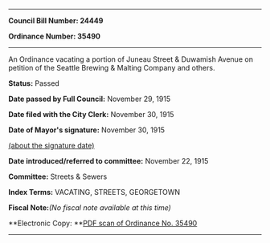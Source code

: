 

********

**Council Bill Number: 24449**
   
**Ordinance Number: 35490**
********

 An Ordinance vacating a portion of Juneau Street & Duwamish Avenue on petition of the Seattle Brewing & Malting Company and others.

**Status:** Passed
   
**Date passed by Full Council:** November 29, 1915
   
**Date filed with the City Clerk:** November 30, 1915
   
**Date of Mayor's signature:** November 30, 1915
   
[(about the signature date)](/~public/approvaldate.htm)
   
   
   
**Date introduced/referred to committee:** November 22, 1915
   
**Committee:** Streets & Sewers
   
   
**Index Terms:** VACATING, STREETS, GEORGETOWN

**Fiscal Note:**_(No fiscal note available at this time)_

**Electronic Copy: **[PDF scan of Ordinance No. 35490](/~archives/Ordinances/Ord_35490.pdf)

********


